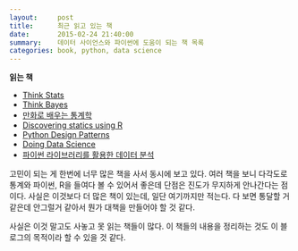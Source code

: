 ```yaml
---
layout:     post
title:      최근 읽고 있는 책
date:       2015-02-24 21:40:00
summary:    데이터 사이언스와 파이썬에 도움이 되는 책 목록
categories: book, python, data science
---
```

**읽는 책**

* [Think Stats](http://www.amazon.com/Think-Stats-Allen-B-Downey/dp/1491907339/ref=sr_1_1?s=books&ie=UTF8&qid=1424747108&sr=1-1&keywords=think+stats)
* [Think Bayes](http://www.amazon.com/Think-Bayes-Allen-B-Downey/dp/1449370780/ref=pd_sim_b_1?ie=UTF8&refRID=1TT9WWHBKB6KF7W38GN5)
* [만화로 배우는 통계학](http://www.yes24.com/24/goods/3668320?scode=029)
* [Discovering statics using R](http://www.amazon.com/Discovering-Statistics-Using-Andy-Field/dp/1446200469/ref=sr_1_1?s=books&ie=UTF8&qid=1424747246&sr=1-1&keywords=discovering+statistics+using+r)
* [Python Design Patterns](http://www.yes24.com/24/Goods/12362965?Acode=101)
* [Doing Data Science](http://www.yes24.com/24/goods/14982043?scode=029)
* [파이썬 라이브러리를 활용한 데이터 분석](http://www.yes24.com/24/goods/11043328?scode=029)

고민이 되는 게 한번에 너무 많은 책을 사서 동시에 보고 있다. 여러 책을 보니 다각도로 통계와 파이썬, R을 들여다 볼 수 있어서 좋은데 단점은 진도가 무지하게 안나간다는 점이다. 사실은 이것보다 더 많은 책이 있는데, 일단 여기까지만 적는다. 다 보면 통달할 거 같은데 안그럴거 같아서 뭔가 대책을 만들어야 할 것 같다.

사실은 이것 말고도 사놓고 못 읽는 책들이 많다. 이 책들의 내용을 정리하는 것도 이 블로그의 목적이라 할 수 있을 것 같다.
